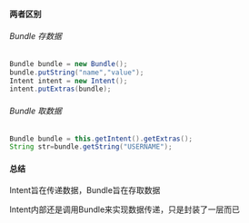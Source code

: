 #### 两者区别
###### Bundle 存数据
```java
Bundle bundle = new Bundle();  
bundle.putString("name","value");  
Intent intent = new Intent();  
intent.putExtras(bundle);
```
###### Bundle 取数据
```java
Bundle bundle = this.getIntent().getExtras();  
String str=bundle.getString("USERNAME");
```

#### 总结
Intent旨在传递数据，Bundle旨在存取数据

Intent内部还是调用Bundle来实现数据传递，只是封装了一层而已
